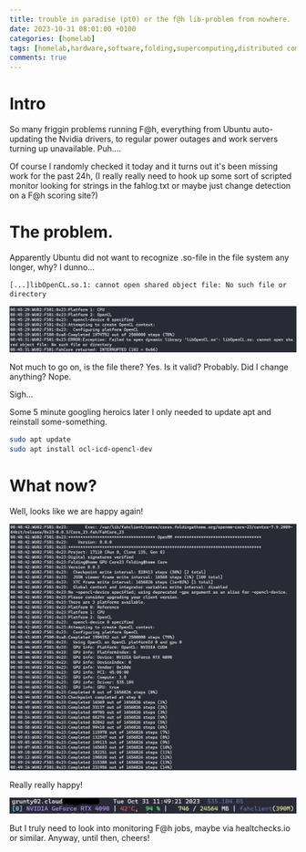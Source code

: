 ```yaml
---
title: trouble in paradise (pt0) or the f@h lib-problem from nowhere.
date: 2023-10-31 08:01:00 +0100
categories: [homelab]
tags: [homelab,hardware,software,folding,supercomputing,distributed computing,troubleshooting]     # TAG names should always be lowercase
comments: true
---
```


# Intro

So many friggin problems running F@h, everything from Ubuntu auto-updating the Nvidia drivers, to regular power outages and work servers turning up unavailable. Puh....

Of course I randomly checked it today and it turns out it's been missing work for the past 24h, (I really really need to hook up some sort of scripted monitor looking for strings in the fahlog.txt or maybe just change detection on a F@h scoring site?)

# The problem.

Apparently Ubuntu did not want to recognize .so-file in the file system any longer, why? I dunno...

```console
[...]libOpenCL.so.1: cannot open shared object file: No such file or directory
```

![image tooltip here](/assets/images/2023-10-31-some-fah-troubleshooting-(again)/so_fail.PNG)

Not much to go on, is the file there? Yes. Is it valid? Probably. Did I change anything? Nope.

Sigh...

Some 5 minute googling heroics later I only needed to update apt and reinstall some-something.

```bash
sudo apt update
sudo apt install ocl-icd-opencl-dev
```

# What now?

Well, looks like we are happy again!

![image tooltip here](/assets/images/2023-10-31-some-fah-troubleshooting-(again)/fah_happy.PNG)

Really really happy!

![image tooltip here](/assets/images/2023-10-31-some-fah-troubleshooting-(again)/fah_gpustat.PNG)

But I truly need to look into monitoring F@h jobs, maybe via healtchecks.io or similar. Anyway, until then, cheers!